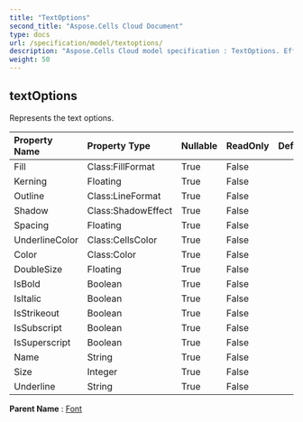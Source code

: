 ```yaml
---
title: "TextOptions"
second_title: "Aspose.Cells Cloud Document"
type: docs
url: /specification/model/textoptions/
description: "Aspose.Cells Cloud model specification : TextOptions. Effortlessly handle Excel and other spreadsheet documents with features like opening, generating, editing, splitting, merging, comparing, and converting."
weight: 50
---
```


## **textOptions**

Represents the text options. 

| Property Name | Property Type | Nullable |  ReadOnly | DefaultValue | Description | 
| :- | :- | :- |:- |  :- | :- |
| Fill | Class:FillFormat | True |  False |  |  |  
| Kerning | Floating | True |  False |  |  |  
| Outline | Class:LineFormat | True |  False |  |  |  
| Shadow | Class:ShadowEffect | True |  False |  |  |  
| Spacing | Floating | True |  False |  |  |  
| UnderlineColor | Class:CellsColor | True |  False |  |  |  
| Color | Class:Color | True |  False |  |  |  
| DoubleSize | Floating | True |  False |  |  |  
| IsBold | Boolean | True |  False |  |  |  
| IsItalic | Boolean | True |  False |  |  |  
| IsStrikeout | Boolean | True |  False |  |  |  
| IsSubscript | Boolean | True |  False |  |  |  
| IsSuperscript | Boolean | True |  False |  |  |  
| Name | String | True |  False |  |  |  
| Size | Integer | True |  False |  |  |  
| Underline | String | True |  False |  |  |  

**Parent Name** : [Font](font)

